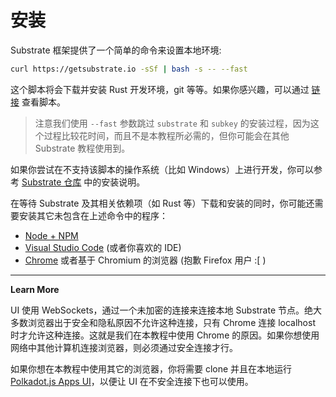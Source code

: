 # 安装

Substrate 框架提供了一个简单的命令来设置本地环境:

```bash
curl https://getsubstrate.io -sSf | bash -s -- --fast
```

这个脚本将会下载并安装 Rust 开发环境，git 等等。如果你感兴趣，可以通过 [链接](https://getsubstrate.io) 查看脚本。

> 注意我们使用 `--fast` 参数跳过 `substrate` 和 `subkey` 的安装过程，因为这个过程比较花时间，而且不是本教程所必需的，但你可能会在其他 Substrate 教程使用到。

如果你尝试在不支持该脚本的操作系统（比如 Windows）上进行开发，你可以参考 [Substrate 仓库](https://github.com/paritytech/substrate#61-hacking-on-substrate) 中的安装说明。

在等待 Substrate 及其相关依赖项（如 Rust 等）下载和安装的同时，你可能还需要安装其它未包含在上述命令中的程序：

- [Node + NPM](https://nodejs.org/en/download/)
- [Visual Studio Code](https://code.visualstudio.com/) (或者你喜欢的 IDE)
- [Chrome](https://www.google.com/chrome/) 或者基于 Chromium 的浏览器 (抱歉 Firefox 用户 :[ )

---

**Learn More**

UI 使用 WebSockets，通过一个未加密的连接来连接本地 Substrate 节点。绝大多数浏览器出于安全和隐私原因不允许这种连接，只有 Chrome 连接 localhost 时才允许这种连接。这就是我们在本教程中使用 Chrome 的原因。如果你想使用网络中其他计算机连接浏览器，则必须通过安全连接才行。

如果你想在本教程中使用其它的浏览器，你将需要 clone 并且在本地运行 [Polkadot.js Apps UI](https://github.com/polkadot-js/apps)，以便让 UI 在不安全连接下也可以使用。

